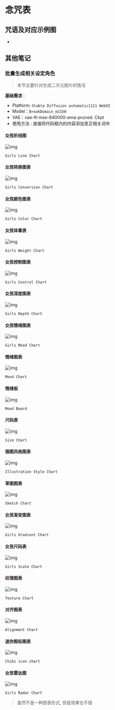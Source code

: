 # 念咒表

## 咒语及对应示例图

- 

## 其他笔记

### 批量生成相关设定角色

> 本节主要针对生成二次元图片的情况

**基础需求** :

- Platform: `Stable Diffusion automatic1111 WebUI`
- Model：`BreakDomain_m2150` 
- VAE：vae-ft-mse-840000-ema-pruned. Ckpt
- 使用方法 : 直接将代码框内的内容添加至正相关词中

#### 女孩折线图 

![img](./images/v2-231a9389f248fcb46310f82d4b8196cd_720w.webp)

```
Girls Line Chart
```

#### 女孩转换图表

![img](./images/v2-3aa5f6d7cef552f771761f754a2826ac_720w.webp)

```
Girls Conversion Chart
```

#### 女孩颜色图表

![img](./images/v2-5baea52d4df56afce97881f05b4a056f_720w.webp)

```
Girls Color Chart
```

#### 女孩体重表

![img](./images/v2-28b4fbe8ee062cd630c790018d6903e0_720w.webp)

```
Girls Weight Chart
```

#### 女孩控制图表

![img](./images/v2-ba5ccf0e288f30c165e9eed8f544de63_720w.webp)

```
Girls Control Chart
```

#### 女孩深度图表

![img](./images/v2-98e7c7a73b8122a0fa1b347e0aafebde_720w.webp)

```
Girls Depth Chart
```

#### 女孩情绪图表

![img](./images/v2-b42f22344bf7063dea59cfe948bf2101_720w.webp)

```
Girls Mood Chart
```

#### 情绪图表

![img](./images/v2-a32af054771bb51bcd19f759884d037d_720w.webp)

```
Mood Chart
```

#### 情绪板

![img](./images/v2-2e4e545084d1bc3de8ec65fdaa126119_720w.webp)

```
Mood Board
```

#### 尺码表

![img](./images/v2-e2a3a70a3cfc0c23ac1ee178f0ab9ec6_720w.webp)

```
Size Chart
```

#### 插图风格图表

![img](./images/v2-f829e61d1c19ed70431f31beb0371e65_720w.webp)

```
Illustration Style Chart
```

#### 草图图表

![img](./images/v2-dc75f597e5264ddbb4ae8541f22ee8e1_720w.webp)

```
Sketch Chart
```

#### 女孩渐变图表

![img](./images/v2-a9ac0a7271f371aa44db067fdac4c268_720w.webp)

```
Girls Gradient Chart
```

#### 女孩尺码表

![img](./images/v2-7a554e6fbf5c6d32f406ed33eaaf9209_720w.webp)

```
Girls Scale Chart
```

#### 纹理图表

![img](./images/v2-95aa97b6d8ce0a82ec33672ee9a12ea4_720w.webp)

```
Texture Chart
```

#### 对齐图表

![img](./images/v2-d63ff54c92ab1479f178534050ab4b74_720w.webp)

```text
Alignment Chart
```

#### 迷你图标图表

![img](./images/v2-d8f3b68430fecff3e4ffde53a0be4d82_720w.webp)

```text
Chibi icon chart
```

#### 女孩雷达图

![img](./images/v2-9242e1a3705bb6d7742236b4e4b37f00_720w.webp)

```text
Girls Radar Chart
```

> 虽然不是一种图表形式, 但是效果也不错